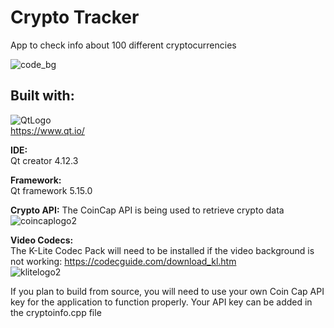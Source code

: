 # Crypto Tracker
 App to check info about 100 different cryptocurrencies  
 
![code_bg](https://user-images.githubusercontent.com/22214754/141690798-2e974d81-b455-4ab6-a2fe-f42102b60006.gif)    

## Built with:    
![QtLogo](https://user-images.githubusercontent.com/22214754/179895211-d52559ab-35df-4fcc-bf69-7377739330d4.png)  
https://www.qt.io/ 

**IDE:**  
Qt creator 4.12.3 

**Framework:**  
Qt framework 5.15.0  

**Crypto API:**
The CoinCap API is being used to retrieve crypto data  
![coincaplogo2](https://user-images.githubusercontent.com/22214754/179896947-c802f35f-a6f9-499a-938a-ec0ee4cbb763.png)    

**Video Codecs:**  
The K-Lite Codec Pack will need to be installed if the video background is not working: https://codecguide.com/download_kl.htm  
![klitelogo2](https://user-images.githubusercontent.com/22214754/179897468-1731af8b-8a04-40ce-acb2-04d0ee0b3002.png)  

If you plan to build from source, you will need to use your own Coin Cap API key for the application to function properly. Your API key can be added in the cryptoinfo.cpp file 

 



